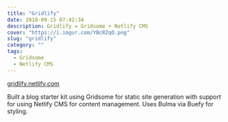 ```yaml
---
title: "Gridlify"
date: 2018-09-15 07:42:34
description: Gridlify = Gridsome + Netlify CMS
cover: "https://i.imgur.com/YBcRZqO.png"
slug: "gridlify"
category: ""
tags:
  - Gridsome
  - Netlify CMS
---
```


[gridlify.netlify.com](https://gridlify.netlify.com)

Built a blog starter kit using Gridsome for static site generation with support for using Netlify CMS for content management.
Uses Bulma via Buefy for styling.